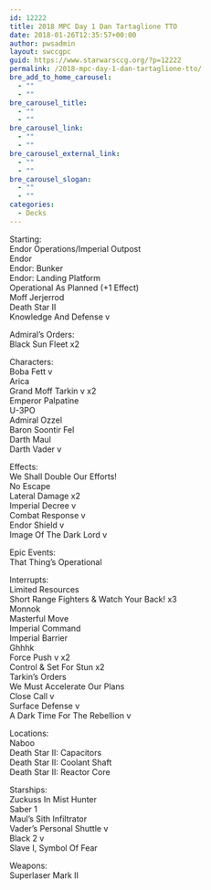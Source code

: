 ```yaml
---
id: 12222
title: 2018 MPC Day 1 Dan Tartaglione TTO
date: 2018-01-26T12:35:57+00:00
author: pwsadmin
layout: swccgpc
guid: https://www.starwarsccg.org/?p=12222
permalink: /2018-mpc-day-1-dan-tartaglione-tto/
bre_add_to_home_carousel:
  - ""
  - ""
bre_carousel_title:
  - ""
  - ""
bre_carousel_link:
  - ""
  - ""
bre_carousel_external_link:
  - ""
  - ""
bre_carousel_slogan:
  - ""
  - ""
categories:
  - Decks
---
```

Starting:  
Endor Operations/Imperial Outpost  
Endor  
Endor: Bunker  
Endor: Landing Platform  
Operational As Planned (+1 Effect)  
Moff Jerjerrod  
Death Star II  
Knowledge And Defense v

Admiral’s Orders:  
Black Sun Fleet x2

Characters:  
Boba Fett v  
Arica  
Grand Moff Tarkin v x2  
Emperor Palpatine  
U-3PO  
Admiral Ozzel  
Baron Soontir Fel  
Darth Maul  
Darth Vader v

Effects:  
We Shall Double Our Efforts!  
No Escape  
Lateral Damage x2  
Imperial Decree v  
Combat Response v  
Endor Shield v  
Image Of The Dark Lord v

Epic Events:  
That Thing’s Operational

Interrupts:  
Limited Resources  
Short Range Fighters & Watch Your Back! x3  
Monnok  
Masterful Move  
Imperial Command  
Imperial Barrier  
Ghhhk  
Force Push v x2  
Control & Set For Stun x2  
Tarkin’s Orders  
We Must Accelerate Our Plans  
Close Call v  
Surface Defense v  
A Dark Time For The Rebellion v

Locations:  
Naboo  
Death Star II: Capacitors  
Death Star II: Coolant Shaft  
Death Star II: Reactor Core

Starships:  
Zuckuss In Mist Hunter  
Saber 1  
Maul’s Sith Infiltrator  
Vader’s Personal Shuttle v  
Black 2 v  
Slave I, Symbol Of Fear

Weapons:  
Superlaser Mark II